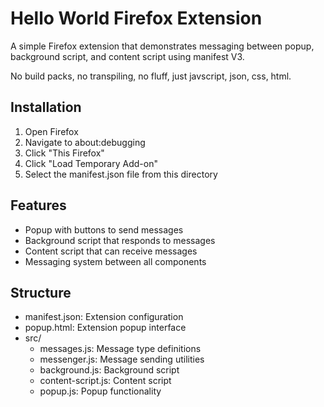 # Hello World Firefox Extension

A simple Firefox extension that demonstrates messaging between popup, background script, and content script using manifest V3.

No build packs, no transpiling, no fluff, just javscript, json, css, html.

## Installation

1. Open Firefox
2. Navigate to about:debugging
3. Click "This Firefox"
4. Click "Load Temporary Add-on"
5. Select the manifest.json file from this directory

## Features

- Popup with buttons to send messages
- Background script that responds to messages
- Content script that can receive messages
- Messaging system between all components

## Structure

- manifest.json: Extension configuration
- popup.html: Extension popup interface
- src/
  - messages.js: Message type definitions
  - messenger.js: Message sending utilities
  - background.js: Background script
  - content-script.js: Content script
  - popup.js: Popup functionality
